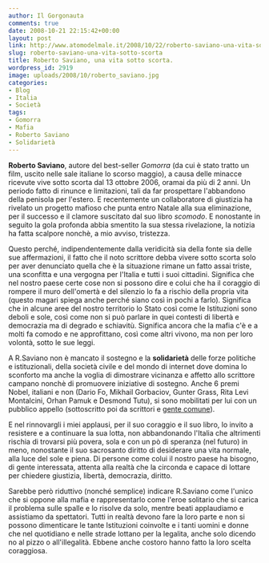 ```yaml
---
author: Il Gorgonauta
comments: true
date: 2008-10-21 22:15:42+00:00
layout: post
link: http://www.atomodelmale.it/2008/10/22/roberto-saviano-una-vita-sotto-scorta/
slug: roberto-saviano-una-vita-sotto-scorta
title: Roberto Saviano, una vita sotto scorta.
wordpress_id: 2919
image: uploads/2008/10/roberto_saviano.jpg
categories:
- Blog
- Italia
- Società
tags:
- Gomorra
- Mafia
- Roberto Saviano
- Solidarietà
---
```


**Roberto Saviano**, autore del best-seller _Gomorra_ (da cui è stato tratto un film, uscito nelle sale italiane lo scorso maggio), a causa delle minacce ricevute vive sotto scorta dal 13 ottobre 2006, oramai da più di 2 anni. Un periodo fatto di rinunce e limitazioni, tali da far prospettare l'abbandono della penisola per l'estero. E recentemente un collaboratore di giustizia ha rivelato un progetto mafioso che punta entro Natale alla sua eliminazione, per il successo e il clamore suscitato dal suo libro _scomodo_. E nonostante in seguito la gola profonda abbia smentito la sua stessa rivelazione, la notizia ha fatta scalpore nonchè, a mio avviso, tristezza.

Questo perché, indipendentemente dalla veridicità sia della fonte sia delle sue affermazioni, il fatto che il noto scrittore debba vivere sotto scorta solo per aver denunciato quella che è la situazione rimane un fatto assai triste, una sconfitta e una vergogna per l'Italia e tutti i suoi cittadini. Significa che nel nostro paese certe cose non si possono dire e colui che ha il coraggio di rompere il muro dell'omertà e del silenzio lo fa a rischio della propria vita (questo magari spiega anche perché siano così in pochi a farlo). Significa che in alcune aree del nostro territorio lo Stato così come le Istituzioni sono deboli e sole, così come non si può parlare in quei contesti di libertà e democrazia ma di degrado e schiavitù. Significa ancora che la mafia c'è e a molti fa comodo e ne approfittano, così come altri vivono, ma non per loro volontà, sotto le sue leggi.

A R.Saviano non è mancato il sostegno e la **solidarietà** delle forze politiche e istituzionali, della società civile e del mondo di internet dove domina lo sconforto ma anche la voglia di dimostrare vicinanza e affetto allo scrittore campano nonchè di promuovere iniziative di sostegno. Anche 6 premi Nobel, italiani e non (Dario Fo, Mikhail Gorbaciov, Gunter Grass, Rita Levi Montalcini, Orhan Pamuk e Desmond Tutu), si sono mobilitati per lui con un pubblico appello (sottoscritto poi da scrittori e [gente comune](http://www.repubblica.it/speciale/2008/appelli/saviano/index.html)).

E nel rinnovargli i miei applausi, per il suo coraggio e il suo libro, lo invito a resistere e a continuare la sua lotta, non abbandonando l'Italia che altrimenti rischia di trovarsi più povera, sola e con un pò di speranza (nel futuro) in meno, nonostante il suo sacrosanto diritto di desiderare una vita normale, alla luce del sole e piena. Di persone come colui il nostro paese ha bisogno, di gente interessata, attenta alla realtà che la circonda e capace di lottare per chiedere giustizia, libertà, democrazia, diritto.

Sarebbe però riduttivo (nonché semplice) indicare R.Saviano come l'unico che si oppone alla mafia e rappresentarlo come l'eroe solitario che si carica il problema sulle spalle e lo risolve da solo, mentre beati applaudiamo e assistiamo da spettatori. Tutti in realtà devono fare la loro parte e non si possono dimenticare le tante Istituzioni coinvolte e i tanti uomini e donne che nel quotidiano e nelle strade lottano per la legalita, anche solo dicendo no al pizzo o all'illegalità. Ebbene anche costoro hanno fatto la loro scelta coraggiosa.
